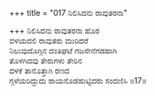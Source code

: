 +++
title = "017 ನಿಲಿಸಿದನು ರಾವುತರನಾ"

+++
ನಿಲಿಸಿದನು ರಾವುತರನಾ ಹೊರ  
ವಳಯದಲಿ ರಾವುತರು ಮುರಿದರೆ  
ನಿಲುವುದೊಗ್ಗಿನ ದಂತಿಘಟೆ ಗಜಸೇನೆಗಡಹಾಗಿ  
ತೊಳಗಿದವು ತೇರುಗಳು ತೇರಿನ  
ದಳಕೆ ತಾನೊತ್ತಾಗಿ ರಣದ  
ಗ್ಗಳೆಯರಿದ್ದುದು ರಾಯನೊಡಹುಟ್ಟಿದರು ಸಂದಣಿಸಿ    ॥17॥